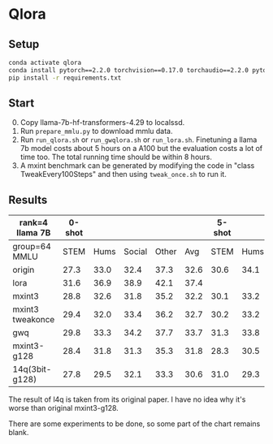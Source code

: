 # Qlora

## Setup
```bash
conda activate qlora
conda install pytorch==2.2.0 torchvision==0.17.0 torchaudio==2.2.0 pytorch-cuda=12.1 -c pytorch -c nvidia
pip install -r requirements.txt
```

## Start

 0. Copy llama-7b-hf-transformers-4.29 to localssd.
 1. Run `prepare_mmlu.py` to download mmlu data.
 2. Run `run_qlora.sh` or `run_gwqlora.sh` or `run_lora.sh`. Finetuning a llama 7b model costs about 5 hours on a A100 but the evaluation costs a lot of time too. The total running time should be within 8 hours.
 3. A mxint benchmark can be generated by modifying the code in "class TweakEvery100Steps" and then using `tweak_once.sh` to run it.

## Results

| rank=4 llama 7B | 0-shot |  |  |  |  | 5-shot |  |  |  |  |
|-----------------|--------|--------|--------|--------|--------|--------|--------|--------|--------|--------|
| group=64 MMLU   | STEM   | Hums   | Social | Other  | Avg    | STEM   | Hums   | Social | Other  | Avg    |
| origin          | 27.3   | 33.0   | 32.4   | 37.3   | 32.6   | 30.6   | 34.1   | 38.2   | 38.2   | 35.2   |
| lora            | 31.6   | 36.9   | 38.9   | 42.1   | 37.4   |        |        |        |        |        |
| mxint3          | 28.8   | 32.6   | 31.8   | 35.2   | 32.2   | 30.1   | 33.2   | 37.4   | 38.2   | 34.6   |
| mxint3 tweakonce| 29.4   | 32.0   | 33.4   | 36.2   | 32.7   | 30.2   | 33.2   | 37.4   | 38.6   | 34.7   |
| gwq             | 29.8   | 33.3   | 34.2   | 37.7   | 33.7   | 31.3   | 33.8   | 38.3   | 39.7   | 35.6   |
| mxint3-g128     | 28.4   | 31.8   | 31.3   | 35.3   | 31.8   | 28.3   | 30.5   | 31.5   | 33.3   | 30.9   |
| 14q(3bit-g128)  | 27.8   | 29.5   | 32.1   | 33.3   | 30.6   | 31.0   | 29.3   | 33.5   | 30.4   | 31.8   |

The result of l4q is taken from its original paper. I have no idea why it's worse than original mxint3-g128.

There are some experiments to be done, so some part of the chart remains blank.